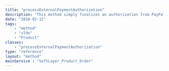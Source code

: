 ```yaml
---
title: "processExternalPaymentAuthorization"
description: "This method simply finalizes an authorization from PayPal. It tells SoftLayer that the customer has completed the PayPal process. This is ONLY needed if you, the customer, have your own API into PayPal and wish to automate authorizations from PayPal and our system. For most, this method will not be needed. Once an order is placed using placeOrder() for PayPal customers, a URL is given back to the customer. In it is the token and PayerID. If you want to systematically pay with PayPal, do so then call this method with the token and PayerID. "
date: "2018-02-12"
tags:
    - "method"
    - "sldn"
    - "Product"
classes:
    - "processExternalPaymentAuthorization"
type: "reference"
layout: "method"
mainService : "SoftLayer_Product_Order"
---
```

